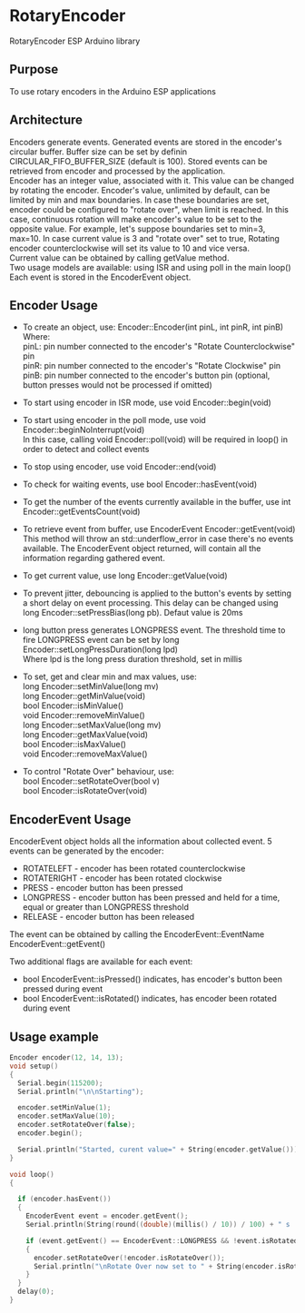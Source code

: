 # RotaryEncoder
RotaryEncoder ESP Arduino library

## Purpose
To use rotary encoders in the Arduino ESP applications

## Architecture
Encoders generate events. Generated events are stored in the encoder's circular buffer. Buffer size can be set by definin CIRCULAR_FIFO_BUFFER_SIZE (default is 100). Stored events can be retrieved from encoder and processed by the application.  
Encoder has an integer value, associated with it. This value can be changed by rotating the encoder. Encoder's value, unlimited by default, can be limited by min and max boundaries. In case these boundaries are set, encoder could be configured to "rotate over", when limit is reached. In this case, continuous rotation will make encoder's value to be set to the opposite value. For example, let's suppose boundaries set to min=3, max=10. In case current value is 3 and "rotate over" set to true, Rotating encoder counterclockwise will set its value to 10 and vice versa.  
Current value can be obtained by calling getValue method.  
Two usage models are available: using ISR and using poll in the main loop()  
Each event is stored in the EncoderEvent object.  

## Encoder Usage

* To create an object, use: Encoder::Encoder(int pinL, int pinR, int pinB)  
Where:  
pinL: pin number connected to the encoder's "Rotate Counterclockwise" pin  
pinR: pin number connected to the encoder's "Rotate Clockwise" pin  
pinB: pin number connected to the encoder's button pin (optional, button presses would not be processed if omitted)  

* To start using encoder in ISR mode, use void Encoder::begin(void)  

* To start using encoder in the poll mode, use void Encoder::beginNoInterrupt(void)  
In this case, calling void Encoder::poll(void) will be required in loop() in order to detect and collect events  

* To stop using encoder, use void Encoder::end(void)  

* To check for waiting events, use bool Encoder::hasEvent(void)  

* To get the number of the events currently available in the buffer, use int Encoder::getEventsCount(void)  

* To retrieve event from buffer, use EncoderEvent Encoder::getEvent(void)  
This method will throw an std::underflow_error in case there's no events available. The EncoderEvent object returned, will contain all the information regarding gathered event.

* To get current value, use long Encoder::getValue(void)

* To prevent jitter, debouncing is applied to the button's events by setting a short delay on event processing. This delay can be changed using long Encoder::setPressBias(long pb). Defaut value is 20ms

* long button press generates LONGPRESS event. The threshold time to fire LONGPRESS event can be set by long Encoder::setLongPressDuration(long lpd)  
Where lpd is the long press duration threshold, set in millis

* To set, get and clear min and max values, use:  
long Encoder::setMinValue(long mv)  
long Encoder::getMinValue(void)  
bool Encoder::isMinValue()  
void Encoder::removeMinValue()  
long Encoder::setMaxValue(long mv)  
long Encoder::getMaxValue(void)  
bool Encoder::isMaxValue()  
void Encoder::removeMaxValue()  

* To control "Rotate Over" behaviour, use:  
bool Encoder::setRotateOver(bool v)  
bool Encoder::isRotateOver(void)  

## EncoderEvent Usage

EncoderEvent object holds all the information about collected event. 5 events can be generated by the encoder:  
* ROTATELEFT - encoder has been rotated counterclockwise  
* ROTATERIGHT - encoder has been rotated clockwise  
* PRESS - encoder button has been pressed  
* LONGPRESS - encoder button has been pressed and held for a time, equal or greater than LONGPRESS threshold  
* RELEASE - encoder button has been released  

The event can be obtained by calling the EncoderEvent::EventName EncoderEvent::getEvent()  

Two additional flags are available for each event:  
* bool EncoderEvent::isPressed() indicates, has encoder's button been pressed during event  
* bool EncoderEvent::isRotated() indicates, has encoder been rotated during event  

## Usage example

```c++
Encoder encoder(12, 14, 13);
void setup()
{
  Serial.begin(115200);
  Serial.println("\n\nStarting");

  encoder.setMinValue(1);
  encoder.setMaxValue(10);
  encoder.setRotateOver(false);
  encoder.begin();

  Serial.println("Started, curent value=" + String(encoder.getValue()));
}

void loop()
{

  if (encoder.hasEvent())
  {
    EncoderEvent event = encoder.getEvent();
    Serial.println(String(round((double)(millis() / 10)) / 100) + " s : Got event: " + event);

    if (event.getEvent() == EncoderEvent::LONGPRESS && !event.isRotated())
    {
      encoder.setRotateOver(!encoder.isRotateOver());
      Serial.println("\nRotate Over now set to " + String(encoder.isRotateOver()) + "\n");
    }
  }
  delay(0);
}
```


